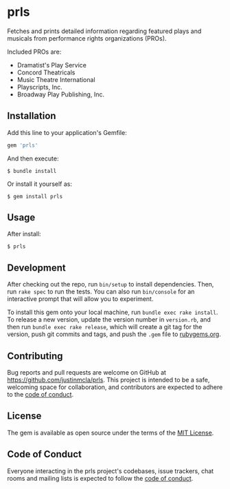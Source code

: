 # prls

Fetches and prints detailed information regarding featured plays and musicals from performance rights organizations (PROs).

Included PROs are:

- Dramatist's Play Service
- Concord Theatricals
- Music Theatre International
- Playscripts, Inc.
- Broadway Play Publishing, Inc.

## Installation

Add this line to your application's Gemfile:

```ruby
gem 'prls'
```

And then execute:

    $ bundle install

Or install it yourself as:

    $ gem install prls

## Usage

After install:

    $ prls

## Development

After checking out the repo, run `bin/setup` to install dependencies. Then, run `rake spec` to run the tests. You can also run `bin/console` for an interactive prompt that will allow you to experiment.

To install this gem onto your local machine, run `bundle exec rake install`. To release a new version, update the version number in `version.rb`, and then run `bundle exec rake release`, which will create a git tag for the version, push git commits and tags, and push the `.gem` file to [rubygems.org](https://rubygems.org).

## Contributing

Bug reports and pull requests are welcome on GitHub at https://github.com/justinmcla/prls. This project is intended to be a safe, welcoming space for collaboration, and contributors are expected to adhere to the [code of conduct](https://github.com/justinmcla/prls/blob/master/CODE_OF_CONDUCT.md).


## License

The gem is available as open source under the terms of the [MIT License](https://opensource.org/licenses/MIT).

## Code of Conduct

Everyone interacting in the prls project's codebases, issue trackers, chat rooms and mailing lists is expected to follow the [code of conduct](https://github.com/justinmcla/prls/blob/master/CODE_OF_CONDUCT.md).
